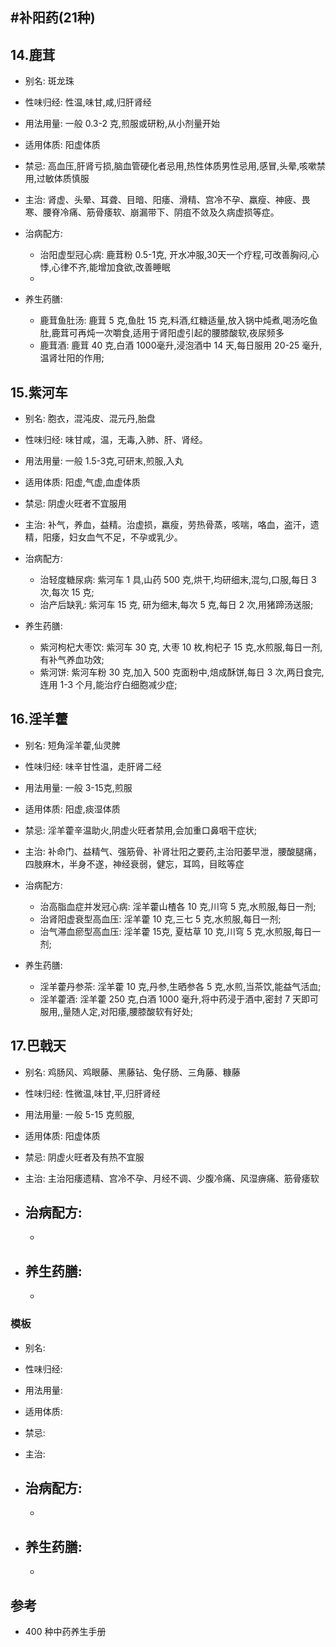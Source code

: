 ## #补阳药(21种)


## 14.鹿茸

- 别名: 斑龙珠
- 性味归经: 性温,味甘,咸,归肝肾经
- 用法用量: 一般 0.3-2 克,煎服或研粉,从小剂量开始
- 适用体质: 阳虚体质
- 禁忌: 高血压,肝肾亏损,脑血管硬化者忌用,热性体质男性忌用,感冒,头晕,咳嗽禁用,过敏体质慎服

- 主治: 肾虚、头晕、耳聋、目暗、阳痿、滑精、宫冷不孕、羸瘦、神疲、畏寒、腰脊冷痛、筋骨痿软、崩漏带下、阴疽不敛及久病虚损等症。
- 治病配方: 
  - 治阳虚型冠心病: 鹿茸粉 0.5-1克, 开水冲服,30天一个疗程,可改善胸闷,心悸,心律不齐,能增加食欲,改善睡眠
  - 
  
- 养生药膳: 
  - 鹿茸鱼肚汤: 鹿茸 5 克,鱼肚 15  克,料酒,红糖适量,放入锅中炖煮,喝汤吃鱼肚,鹿茸可再炖一次嚼食,适用于肾阳虚引起的腰膝酸软,夜尿频多
  - 鹿茸酒: 鹿茸 40 克,白酒 1000毫升,浸泡酒中 14 天,每日服用 20-25 毫升,温肾壮阳的作用;


## 15.紫河车

- 别名: 胞衣，混沌皮、混元丹,胎盘
- 性味归经: 味甘咸，温，无毒,入肺、肝、肾经。
- 用法用量: 一般 1.5-3克,可研末,煎服,入丸
- 适用体质: 阳虚,气虚,血虚体质
- 禁忌: 阴虚火旺者不宜服用

- 主治: 补气，养血，益精。治虚损，羸瘦，劳热骨蒸，咳喘，咯血，盗汗，遗精，阳痿，妇女血气不足，不孕或乳少。
- 治病配方: 
  - 治轻度糖尿病: 紫河车 1 具,山药 500 克,烘干,均研细末,混匀,口服,每日 3 次,每次 15 克;
  - 治产后缺乳: 紫河车 15 克, 研为细末,每次 5 克,每日 2 次,用猪蹄汤送服;
  
- 养生药膳: 
  - 紫河枸杞大枣饮:  紫河车 30 克, 大枣 10 枚,枸杞子 15 克,水煎服,每日一剂, 有补气养血功效;
  - 紫河饼: 紫河车粉 30 克,加入 500 克面粉中,焙成酥饼,每日 3 次,两日食完,连用 1-3 个月,能治疗白细胞减少症;


## 16.淫羊藿

- 别名: 短角淫羊藿,仙灵脾
- 性味归经: 味辛甘性温，走肝肾二经
- 用法用量: 一般 3-15克,煎服
- 适用体质: 阳虚,痰湿体质
- 禁忌: 淫羊藿辛温助火,阴虚火旺者禁用,会加重口鼻咽干症状;

- 主治: 补命门、益精气、强筋骨、补肾壮阳之要药,主治阳萎早泄，腰酸腿痛，四肢麻木，半身不遂，神经衰弱，健忘，耳鸣，目眩等症
- 治病配方: 
  - 治高脂血症并发冠心病: 淫羊藿山楂各 10 克,川穹 5 克,水煎服,每日一剂;
  - 治肾阳虚衰型高血压: 淫羊藿 10 克,三七 5 克,水煎服,每日一剂;
  - 治气滞血瘀型高血压: 淫羊藿 15克, 夏枯草 10 克,川穹 5 克,水煎服,每日一剂;
  
- 养生药膳: 
  - 淫羊藿丹参茶: 淫羊藿 10 克,丹参,生晒参各 5 克,水煎,当茶饮,能益气活血;
  - 淫羊藿酒: 淫羊藿 250 克,白酒 1000 毫升,将中药浸于酒中,密封 7 天即可服用,,量随人定,对阳痿,腰膝酸软有好处;


## 17.巴戟天

- 别名: 鸡肠风、鸡眼藤、黑藤钻、兔仔肠、三角藤、糠藤
- 性味归经: 性微温,味甘,平,归肝肾经
- 用法用量: 一般 5-15 克煎服,
- 适用体质: 阳虚体质
- 禁忌: 阴虚火旺者及有热不宜服

- 主治: 主治阳痿遗精、宫冷不孕、月经不调、少腹冷痛、风湿痹痛、筋骨痿软
- 治病配方: 
  - 
  - 
  
- 养生药膳: 
  -
  -

### 模板

- 别名: 
- 性味归经: 
- 用法用量:
- 适用体质: 
- 禁忌: 

- 主治: 
- 治病配方: 
  - 
  - 
  
- 养生药膳: 
  -
  -


## 参考
- 400 种中药养生手册
